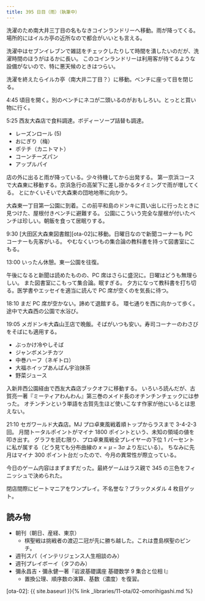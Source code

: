 ```yaml
---
title: 395 日目（雨）（執筆中）
---
```


洗濯のため南大井三丁目の名もなきコインランドリーへ移動。雨が降ってくる。
場所的にはイルカ亭の近所なので都合がいいとも言える。

洗濯中はセブンイレブンで雑誌をチェックしたりして時間を潰したいのだが、洗濯時間のほうがはるかに長い。
このコインランドリーは利用客が待てるような設備がないので、特に悪天候のときはつらい。

洗濯を終えたらイルカ亭（南大井二丁目？）に移動。ベンチに座って目を閉じる。

4:45 頃目を開く。別のベンチにネコが二頭いるのがおもしろい。とっとと買い物に行く。

5:25 西友大森店で食料調達。ボディーソープ詰替も調達。

* レーズンロール (5)
* おにぎり（梅）
* ポテチ（カニトマト）
* コーンチーズパン
* アップルパイ

店の外に出ると雨が降っている。少々待機してから出発する。
第一京浜コースで大森東に移動する。京浜急行の高架下に差し掛かるタイミングで雨が増してくる。
とにかくいそいで大森東の団地地帯に向かう。

大森東一丁目第一公園に到着。この前平和島のドンキに買い出しに行ったときに見つけた、屋根付きベンチに避難する。
公園にこういう完全な屋根が付いたベンチは珍しい。朝飯を食って居眠りする。

9:30 [大田区大森東図書館][ota-02]に移動。日曜日なので新聞コーナーも PC コーナーも先客がいる。
やむなくいつもの集合論の教科書を持って図書室にこもる。

13:00 いったん休憩。東一公園を往復。

午後になると新聞は読めたものの、PC 席はさらに盛況に。日曜はどうも無理らしい。
また図書室にこもって集合論。眠すぎる。
夕方になって教科書を打ち切る。医学書やエッセイを適当に読んで PC 席が空くのを気長に待つ。

18:10 まだ PC 席が空かない。諦めて退館する。
環七通りを西に向かって歩く。途中で大森西の公園で水浴び。

19:05 メガドンキ大森山王店で晩飯。そばがいつも安い。寿司コーナーのわさびをそばにも適用する。

* ぶっかけ冷やしそば
* ジャンボメンチカツ
* 中巻ハーフ（ネギトロ）
* 大福ホイップあんぱん宇治抹茶
* 野菜ジュース

入新井西公園経由で西友大森店ブックオフに移動する。
いろいろ読んだが、古賀亮一著『ミーティアわんわん』第三巻のメイド長のオチンチンチェックには参った。
オチンチンという単語を古賀先生ほど使いこなす作家が他にいるとは思えない。

21:10 セガワールド大森店。MJ プロ卓東風戦着順トップからラスまで 3-4-2-3 回。
月間トータルポイントがマイナ 1800 ポイントという、未知の領域の値を叩き出す。
グラフを読む限り、プロ卓東風戦全プレイヤーの下位 1 パーセントに私が属する（どう見ても分布曲線の $x = \mu - 3\sigma$ より左にいる）。
ちなみに先月はマイナ 300 ポイント台だったので、今月の異常性が際立っている。

今日のゲーム内容はまずまずだった。最終ゲームはラス親で 345 の三色をフィニッシュで決められた。

閉店間際にビートマニアをワンプレイ。不名誉な？ブラックメダル 4 枚目ゲット。

## 読み物

* 朝刊（朝日、産経、東京）
  * 棋聖戦は挑戦者の渡辺二冠が先に勝ち越した。これは豊島棋聖のピンチ。
* 週刊スパ（インテリジェンス人生相談のみ）
* 週刊プレイボーイ（タフのみ）
* 彌永昌吉・彌永健一著『岩波基礎講座 基礎数学 9 集合と位相 I』
  * 置換公理、順序数の演算、基数（濃度）を復習。

[ota-02]: {{ site.baseurl }}{% link _libraries/11-ota/02-omorihigashi.md %}
